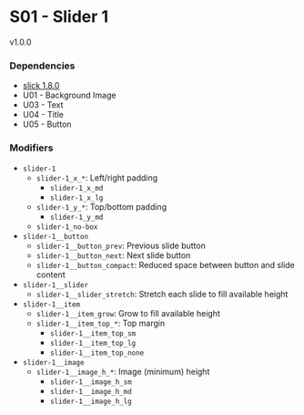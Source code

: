 # S01 - Slider 1
v1.0.0

### Dependencies
* [slick 1.8.0](http://kenwheeler.github.io/slick/)
* U01 - Background Image
* U03 - Text
* U04 - Title
* U05 - Button

### Modifiers
* `slider-1`
    * `slider-1_x_*`: Left/right padding
        * `slider-1_x_md`
        * `slider-1_x_lg`
    * `slider-1_y_*`: Top/bottom padding
        * `slider-1_y_md`
    * `slider-1_no-box`
* `slider-1__button`
    * `slider-1__button_prev`: Previous slide button
    * `slider-1__button_next`: Next slide button
    * `slider-1__button_compact`: Reduced space between button and slide content
* `slider-1__slider`
    * `slider-1__slider_stretch`: Stretch each slide to fill available height
* `slider-1__item`
    * `slider-1__item_grow`: Grow to fill available height
    * `slider-1__item_top_*`: Top margin
        * `slider-1__item_top_sm`
        * `slider-1__item_top_lg`
        * `slider-1__item_top_none`
* `slider-1__image`
    * `slider-1__image_h_*`: Image (minimum) height
        * `slider-1__image_h_sm`
        * `slider-1__image_h_md`
        * `slider-1__image_h_lg`
